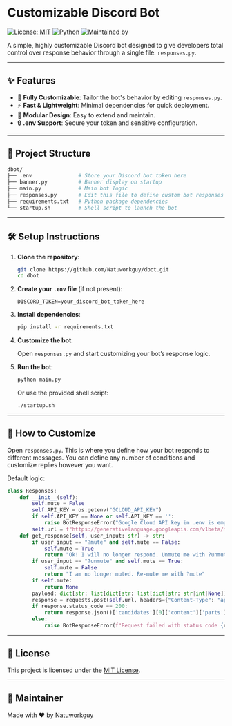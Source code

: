 # Customizable Discord Bot

[![License: MIT](https://img.shields.io/badge/License-MIT-blue.svg)](LICENSE)
[![Python](https://img.shields.io/badge/Python-3.8%2B-blue.svg)](https://www.python.org/)
[![Maintained by](https://img.shields.io/badge/Maintained%20by-Natuworkguy-blueviolet)](https://github.com/Natuworkguy)

A simple, highly customizable Discord bot designed to give developers total control over response behavior through a single file: `responses.py`.

---

## ✨ Features

- 🧩 **Fully Customizable**: Tailor the bot's behavior by editing `responses.py`.
- ⚡ **Fast & Lightweight**: Minimal dependencies for quick deployment.
- 🧪 **Modular Design**: Easy to extend and maintain.
- 🔒 **.env Support**: Secure your token and sensitive configuration.

---

## 📁 Project Structure

```bash
dbot/
├── .env               # Store your Discord bot token here
├── banner.py          # Banner display on startup
├── main.py            # Main bot logic
├── responses.py       # Edit this file to define custom bot responses
├── requirements.txt   # Python package dependencies
└── startup.sh         # Shell script to launch the bot
````

---

## 🛠️ Setup Instructions

1. **Clone the repository**:

   ```bash
   git clone https://github.com/Natuworkguy/dbot.git
   cd dbot
   ```

2. **Create your `.env` file** (if not present):

   ```
   DISCORD_TOKEN=your_discord_bot_token_here
   ```

3. **Install dependencies**:

   ```bash
   pip install -r requirements.txt
   ```

4. **Customize the bot**:

   Open `responses.py` and start customizing your bot’s response logic.

5. **Run the bot**:

   ```bash
   python main.py
   ```

   Or use the provided shell script:

   ```bash
   ./startup.sh
   ```

---

## 🧠 How to Customize

Open `responses.py`. This is where you define how your bot responds to different messages. You can define any number of conditions and customize replies however you want.

Default logic:

```python
class Responses:
    def __init__(self):
        self.mute = False
        self.API_KEY = os.getenv("GCLOUD_API_KEY")
        if self.API_KEY == None or self.API_KEY == '':
            raise BotResponseError("Google Cloud API key in .env is empty.")
        self.url = f"https://generativelanguage.googleapis.com/v1beta/models/gemini-2.0-flash:generateContent?key={self.API_KEY}"
    def get_response(self, user_input: str) -> str:
        if user_input == "?mute" and self.mute == False:
            self.mute = True
            return "Ok! I will no longer respond. Unmute me with ?unmute."
        if user_input == "?unmute" and self.mute == True:
            self.mute = False
            return "I am no longer muted. Re-mute me with ?mute"
        if self.mute:
            return None
        payload: dict[str: list[dict[str: list[dict[str: str|int|None]]]]] = {"contents": [{"parts":[{"text": user_input}]}]}
        response = requests.post(self.url, headers={"Content-Type": "application/json"}, data=json.dumps(payload))
        if response.status_code == 200:
            return response.json()['candidates'][0]['content']['parts'][0]['text']
        else:
            raise BotResponseError(f"Request failed with status code {response.status_code}: {response.text}")
```

---

## 📜 License

This project is licensed under the [MIT License](LICENSE).

---

## 👤 Maintainer

Made with ❤️ by [Natuworkguy](https://github.com/Natuworkguy)
